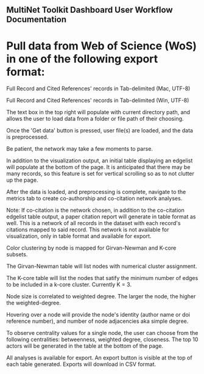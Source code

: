 ## MultiNet Toolkit Dashboard User Workflow Documentation

# Pull data from Web of Science (WoS) in one of the following export format: 

  Full Record and Cited References' records in Tab-delimited (Mac, UTF-8)
  
  Full Record and Cited References' records in Tab-delimited (Win, UTF-8)
  

The text box in the top right will populate with current directory path, and allows the user to load data from a folder or file path of their choosing.

Once the 'Get data' button is pressed, user file(s) are loaded, and the data is preprocessed.  

Be patient, the network may take a few moments to parse.    


In addition to the visualization output, an initial table displaying an edgelist will populate at the bottom of the page.  It is anticipated that there may be many records, so this feature is set for vertical scrolling so as to not clutter up the page.


After the data is loaded, and preprocessing is complete, navigate to the metrics tab to create co-authorship and co-citation network analyses.

Note: If co-citation is the network chosen, in addition to the co-citation edgelist table output, a paper citation report will generate in table format as well.  This is a network of all records in the dataset with each record's citations mapped to said record.  This network is not available for visualization, only in table format and available for export.


Color clustering by node is mapped for Girvan-Newman and K-core subsets. 

The Girvan-Newman table will list nodes with numerical cluster assignment.

The K-core table will list the nodes that satify the minimum number of edges to be included in a k-core cluster.  Currently K = 3.


Node size is correlated to weighted degree.  The larger the node, the higher the weighted-degree.

Hovering over a node will provide the node's identity (author name or doi reference number), and number of node adjacencies aka simple degree.


To observe centrality values for a single node, the user can choose from the following centralities: betweenness, weighted degree, closeness. The top 10 actors will be generated in the table at the bottom of the page.

All analyses is available for export. An export button is visible at the top of each table generated.  Exports will download in CSV format.






